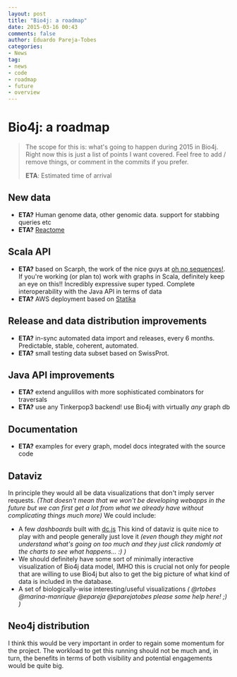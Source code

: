 ```yaml
---
layout: post
title: "Bio4j: a roadmap"
date: 2015-03-16 00:43
comments: false
author: Eduardo Pareja-Tobes
categories:
- News
tag:
- news
- code
- roadmap
- future
- overview
---
```


# Bio4j: a roadmap

> The scope for this is: what's going to happen during 2015 in Bio4j. Right now this is just a list of points I want covered. Feel free to add / remove things, or comment in the commits if you prefer.
> 
>  **ETA**: Estimated time of arrival

## New data

- **ETA?** Human genome data, other genomic data. support for stabbing queries etc
- **ETA?** [Reactome](http://www.reactome.org/)

## Scala API

- **ETA?** based on Scarph, the work of the nice guys at [oh no sequences!](http://ohnosequences.com). If you're working (or plan to) work with graphs in Scala, definitely keep an eye on this!! Incredibly expressive super typed. Complete interoperability with the Java API in terms of data
- **ETA?** AWS deployment based on [Statika](http://ohnosequences.com/statika)

## Release and data distribution improvements

- **ETA?** in-sync automated data import and releases, every 6 months. Predictable, stable, coherent, automated.
- **ETA?** small testing data subset based on SwissProt.
<!-- - standard data import brings easier in-house deployment tool -->

## Java API improvements

- **ETA?** extend angulillos with more sophisticated combinators for traversals
- **ETA?** use any Tinkerpop3 backend! use Bio4j with virtually _any_ graph db

## Documentation

- **ETA?** examples for every graph, model docs integrated with the source code
 
## Dataviz

In principle they would all be data visualizations that don't imply server requests. _(That doesn't mean that we won't be developing webapps in the future but we can first get a lot from what we already have without complicating things much more)_ We could include:

 - A few _dashboards_ built with [dc.js](http://dc-js.github.io/dc.js/) This kind of dataviz is quite nice to play with and people generally just love it _(even though they might not understand what's going on too much and they just click randomly at the charts to see what happens... :) )_
 - We should definitely have some sort of minimally interactive visualization of Bio4j data model, IMHO this is crucial not only for people that are willing to use Bio4j but also to get the big picture of what kind of data is included in the database.
 - A set of biologically-wise interesting/useful visualizations _( @rtobes @marina-manrique @epareja @eparejatobes please some help here! ;) )_
 
 ## Neo4j distribution  

I think this would be very important in order to regain some momentum for the project. The workload to get this running should not be much and, in turn, the benefits in terms of both visibility and potential engagements would be quite big.
